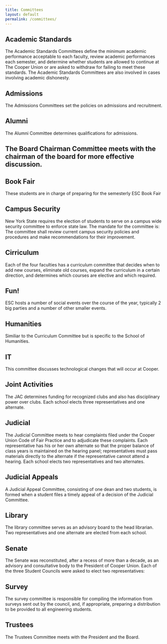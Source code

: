 ```yaml
---
title: Committees
layout: default
permalink: /committees/
---
```

## Academic Standards

The Academic Standards Committees define the minimum academic performance acceptable to each faculty, review academic performances each semester, and determine whether students are allowed to continue at The Cooper Union or are asked to withdraw for failing to meet these standards. The Academic Standards Committees are also involved in cases involving academic dishonesty.

## Admissions

The Admissions Committees set the policies on admissions and recruitment.

## Alumni

The Alumni Committee determines qualifications for admissions.

## The Board Chairman Committee meets with the chairman of the board for more effective discussion.

## Book Fair

These students are in charge of preparing for the semesterly ESC Book Fair

## Campus Security

New York State requires the election of students to serve on a campus wide security committee to enforce state law. The mandate for the committee is: The committee shall review current campus security policies and procedures and make recommendations for their improvement.

## Cirriculum

Each of the four faculties has a curriculum committee that decides when to add new courses, eliminate old courses, expand the curriculum in a certain direction, and determines which courses are elective and which required.

## Fun!

ESC hosts a number of social events over the course of the year, typically 2 big parties and a number of other smaller events.


## Humanities

Similiar to the Curriculum Committee but is specific to the School of Humanities.

## IT

This committee discusses technological changes that will occur at Cooper.

## Joint Activities

The JAC determines funding for recognized clubs and also has disciplinary power over clubs. Each school elects three representatives and one alternate.

## Judicial

The Judicial Committee meets to hear complaints filed under the Cooper Union Code of Fair Practice and to adjudicate these complaints. Each representative has his or her own alternate so that the proper balance of class years is maintained on the hearing panel; representatives must pass materials directly to the alternate if the representative cannot attend a hearing. Each school elects two representatives and two alternates.

## Judicial Appeals

A Judicial Appeal Committee, consisting of one dean and two students, is formed when a student files a timely appeal of a decision of the Judicial Committee.

## Library

The library committee serves as an advisory board to the head librarian. Two representatives and one alternate are elected from each school.

## Senate

The Senate was reconstituted, after a recess of more than a decade, as an advisory and consultative body to the President of Cooper Union. Each of the three Student Councils were asked to elect two representatives:

## Survey

The survey committee is responsible for compiling the information from surveys sent out by the council, and, if appropriate, preparing a distribution to be provided to all engineering students.

## Trustees

The Trustees Committee meets with the President and the Board.